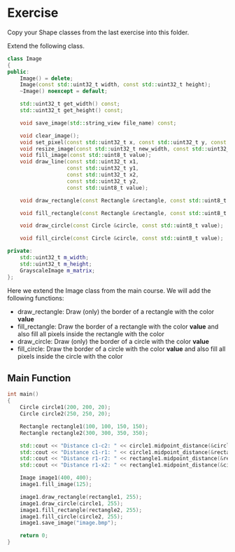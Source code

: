 # Exercise

Copy your Shape classes from the last exercise into this folder.

Extend the following class.

```cpp
class Image
{
public:
    Image() = delete;
    Image(const std::uint32_t width, const std::uint32_t height);
    ~Image() noexcept = default;

    std::uint32_t get_width() const;
    std::uint32_t get_height() const;

    void save_image(std::string_view file_name) const;

    void clear_image();
    void set_pixel(const std::uint32_t x, const std::uint32_t y, const std::uint8_t value);
    void resize_image(const std::uint32_t new_width, const std::uint32_t new_height);
    void fill_image(const std::uint8_t value);
    void draw_line(const std::uint32_t x1,
                   const std::uint32_t y1,
                   const std::uint32_t x2,
                   const std::uint32_t y2,
                   const std::uint8_t value);

    void draw_rectangle(const Rectangle &rectangle, const std::uint8_t value);

    void fill_rectangle(const Rectangle &rectangle, const std::uint8_t value);

    void draw_circle(const Circle &circle, const std::uint8_t value);

    void fill_circle(const Circle &circle, const std::uint8_t value);

private:
    std::uint32_t m_width;
    std::uint32_t m_height;
    GrayscaleImage m_matrix;
};

```

Here we extend the Image class from the main course.
We will add the following functions:

- draw_rectangle: Draw (only) the border of a rectangle with the color **value**
- fill_rectangle:  Draw the border of a rectangle with the color **value** and also fill all pixels inside the rectangle with the color
- draw_circle: Draw (only) the border of a circle with the color **value**
- fill_circle: Draw the border of a circle with the color **value** and also fill all pixels inside the circle with the color

## Main Function

```cpp
int main()
{
    Circle circle1(200, 200, 20);
    Circle circle2(250, 250, 20);

    Rectangle rectangle1(100, 100, 150, 150);
    Rectangle rectangle2(300, 300, 350, 350);

    std::cout << "Distance c1-c2: " << circle1.midpoint_distance(&circle2) << std::endl;
    std::cout << "Distance c1-r1: " << circle1.midpoint_distance(&rectangle1) << std::endl;
    std::cout << "Distance r1-r2: " << rectangle1.midpoint_distance(&rectangle2) << std::endl;
    std::cout << "Distance r1-x2: " << rectangle1.midpoint_distance(&circle2) << std::endl;

    Image image1(400, 400);
    image1.fill_image(125);

    image1.draw_rectangle(rectangle1, 255);
    image1.draw_circle(circle1, 255);
    image1.fill_rectangle(rectangle2, 255);
    image1.fill_circle(circle2, 255);
    image1.save_image("image.bmp");

    return 0;
}

```
